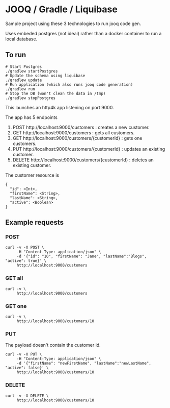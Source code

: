 # JOOQ / Gradle / Liquibase
Sample project using these 3 technologies to run jooq code gen.

Uses embeded postgres (not ideal) rather than a docker container to run a local database. 

## To run
```
# Start Postgres
./gradlew startPostgres
# Update the schema using liquibase
./gradlew update
# Run application (which also runs jooq code generation)
./gradlew run
# Stop the DB (won't clean the data in /tmp)
./gradlew stopPostgres
```

This launches an http4k app listening on port 9000.

The app has 5 endpoints
1. POST http://localhost:9000/customers : creates a new customer.
3. GET http://localhost:9000/customers : gets all customers.
3. GET http://localhost:9000/customers/{customerId} : gets one customers.
4. PUT http://localhost:9000/customers/{customerId} : updates an existing customer.
5. DELETE http://localhost:9000/customers/{customerId} : deletes an existing customer.

The customer resource is
```
{
  "id": <Int>, 
  "firstName": <String>, 
  "lastName": <String>, 
  "active": <Boolean>
}
```

## Example requests

### POST
```
curl -v -X POST \
     -H "Content-Type: application/json" \
     -d '{"id": "10", "firstName": "Jane", "lastName":"Blogs", "active": true}' \
     http://localhost:9000/customers
```

### GET all
```
curl -v \
     http://localhost:9000/customers
```

### GET one
```
curl -v \
     http://localhost:9000/customers/10
```

### PUT
The payload doesn't contain the customer id.
```
curl -v -X PUT \
     -H "Content-Type: application/json" \
     -d '{"firstName": "newFirstName", "lastName":"newLastName", "active": false}' \
     http://localhost:9000/customers/10
```

### DELETE
```
curl -v -X DELETE \
     http://localhost:9000/customers/10
```
